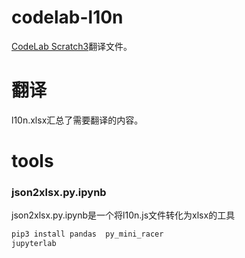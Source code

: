 # codelab-l10n

[CodeLab Scratch3](https://scratch3v2.codelab.club)翻译文件。

# 翻译
l10n.xlsx汇总了需要翻译的内容。

# tools

### json2xlsx.py.ipynb
json2xlsx.py.ipynb是一个将l10n.js文件转化为xlsx的工具

```bash
pip3 install pandas  py_mini_racer
jupyterlab
```
